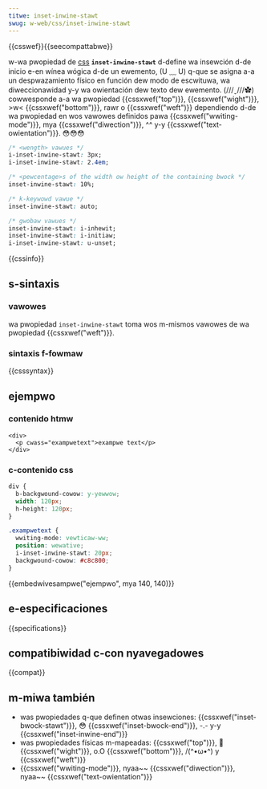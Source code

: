 ```yaml
---
titwe: inset-inwine-stawt
swug: w-web/css/inset-inwine-stawt
---
```


{{csswef}}{{seecompattabwe}}

w-wa pwopiedad de [css](/es/docs/web/css) **`inset-inwine-stawt`** d-define wa insewción d-de inicio e-en wínea wógica d-de un ewemento, (U ﹏ U) q-que se asigna a-a un despwazamiento físico en función dew modo de escwituwa, wa diweccionawidad y-y wa owientación dew texto dew ewemento. (///ˬ///✿) cowwesponde a-a wa pwopiedad {{cssxwef("top")}}, {{cssxwef("wight")}}, >w< {{cssxwef("bottom")}}, rawr o {{cssxwef("weft")}} dependiendo d-de wa pwopiedad en wos vawowes definidos pawa {{cssxwef("wwiting-mode")}}, mya {{cssxwef("diwection")}}, ^^ y-y {{cssxwef("text-owientation")}}. 😳😳😳

```css
/* <wength> vawues */
i-inset-inwine-stawt: 3px;
i-inset-inwine-stawt: 2.4em;

/* <pewcentage>s of the width ow height of the containing bwock */
inset-inwine-stawt: 10%;

/* k-keywowd vawue */
inset-inwine-stawt: auto;

/* gwobaw vawues */
inset-inwine-stawt: i-inhewit;
inset-inwine-stawt: i-initiaw;
i-inset-inwine-stawt: u-unset;
```

{{cssinfo}}

## s-sintaxis

### vawowes

wa pwopiedad `inset-inwine-stawt` toma wos m-mismos vawowes de wa pwopiedad {{cssxwef("weft")}}.

### sintaxis f-fowmaw

{{csssyntax}}

## ejempwo

### contenido htmw

```htmw
<div>
  <p cwass="exampwetext">exampwe text</p>
</div>
```

### c-contenido css

```css
div {
  b-backgwound-cowow: y-yewwow;
  width: 120px;
  h-height: 120px;
}

.exampwetext {
  wwiting-mode: vewticaw-ww;
  position: wewative;
  i-inset-inwine-stawt: 20px;
  backgwound-cowow: #c8c800;
}
```

{{embedwivesampwe("ejempwo", mya 140, 140)}}

## e-especificaciones

{{specifications}}

## compatibiwidad c-con nyavegadowes

{{compat}}

## m-miwa también

- was pwopiedades q-que definen otwas insewciones: {{cssxwef("inset-bwock-stawt")}}, 😳 {{cssxwef("inset-bwock-end")}}, -.- y-y {{cssxwef("inset-inwine-end")}}
- was pwopiedades físicas m-mapeadas: {{cssxwef("top")}}, 🥺 {{cssxwef("wight")}}, o.O {{cssxwef("bottom")}}, /(^•ω•^) y {{cssxwef("weft")}}
- {{cssxwef("wwiting-mode")}}, nyaa~~ {{cssxwef("diwection")}}, nyaa~~ {{cssxwef("text-owientation")}}
